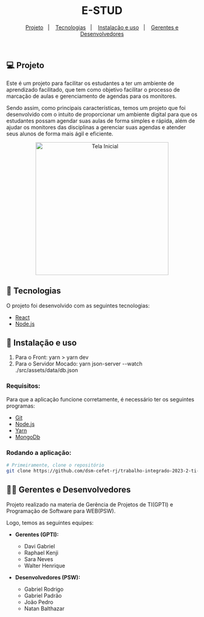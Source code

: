 <h1 align="center">
    E-STUD
</h1>

<p align="center">
  <a href="#-projeto">Projeto</a>&nbsp;&nbsp;&nbsp;|&nbsp;&nbsp;&nbsp;
  <a href="#-tecnologias">Tecnologias</a>&nbsp;&nbsp;&nbsp;|&nbsp;&nbsp;&nbsp;
  <a href="#-instalação-e-uso">Instalação e uso</a>&nbsp;&nbsp;&nbsp;|&nbsp;&nbsp;&nbsp;
  <a href="#-gerentes-e-desenvolvedores">Gerentes e Desenvolvedores</a>
</p>

<br/>

## 💻 Projeto

Este é um projeto para facilitar os estudantes a ter um ambiente de aprendizado facilitado, que tem como objetivo facilitar o processo de marcação de aulas e gerenciamento de agendas para os monitores.

Sendo assim, como principais características, temos um projeto que foi desenvolvido com o intuito de proporcionar um ambiente digital para que os estudantes possam agendar suas aulas de forma simples e rápida, além de ajudar os monitores das disciplinas a gerenciar suas agendas e atender seus alunos de forma mais ágil e eficiente.

<div align="center">
<img alt="Tela Inicial" title="Tela Inicial" src="https://github.com/dsm-cefet-rj/trabalho-integrado-2023-2-ti-2023-2-grupo-6/assets/62712246/55f9c807-c2ce-4bbe-a696-188ce4173b36" height="350px" />
</div>

## 🚀 Tecnologias

O projeto foi desenvolvido com as seguintes tecnologias:

- [React](https://legacy.reactjs.org/docs/getting-started.html)
- [Node.js](https://nodejs.org/)

## 🔧 Instalação e uso

1. Para o Front: yarn > yarn dev
2. Para o Servidor Mocado: yarn json-server --watch ./src/assets/data/db.json

### Requisitos:

Para que a aplicação funcione corretamente, é necessário ter os seguintes programas:

- [Git](https://git-scm.com)
- [Node.js](https://nodejs.org/)
- [Yarn](https://yarnpkg.com/)
- [MongoDb](https://www.mongodb.com/)

### Rodando a aplicação:

```bash
# Primeiramente, clone o repositório
git clone https://github.com/dsm-cefet-rj/trabalho-integrado-2023-2-ti-2023-2-grupo-6.git
```

## 👨‍💻 Gerentes e Desenvolvedores

Projeto realizado na materia de Gerência de Projetos de TI(GPTI) e Programação de Software para WEB(PSW).

Logo, temos as seguintes equipes:

- **Gerentes (GPTI):**

  - Davi Gabriel
  - Raphael Kenji
  - Sara Neves
  - Walter Henrique

- **Desenvolvedores (PSW):**

  - Gabriel Rodrigo
  - Gabriel Padrão
  - João Pedro
  - Natan Balthazar
